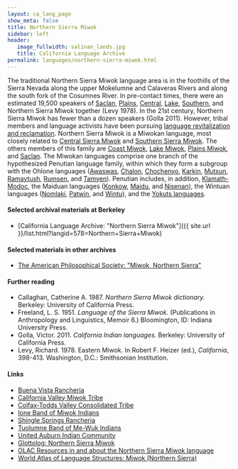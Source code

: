 ```yaml
---
layout: ca_lang_page
show_meta: false
title: Northern Sierra Miwok
sidebar: left
header:
   image_fullwidth: salinan_lands.jpg
   title: California Language Archive
permalink: languages/northern-sierra-miwok.html
---
```


The traditional Northern Sierra Miwok language area is in the foothills of the Sierra Nevada along the upper Mokelumne and Calaveras Rivers and along the south fork of the Cosumnes River. In pre-contact times, there were an estimated 19,500 speakers of [Saclan](saclan.html), [Plains](plains-miwok.html), [Central](central-sierra-miwok.html), [Lake](lake-miwok.html), [Southern](southern-sierra-miwok.html), and Northern Sierra Miwok together (Levy 1978). In the 21st century, Northern Sierra Miwok has fewer than a dozen speakers (Golla 2011). However, tribal members and language activists have been pursuing [language revitalization and reclamation](http://newsfromnativecalifornia.com/miwoklanguage/). Northern Sierra Miwok is a Miwokan language, most closely related to [Central Sierra Miwok](central-sierra-miwok.html) and [Southern Sierra Miwok](southern-sierra-miwok.html). The others members of this family are [Coast Miwok](coast-miwok.html), [Lake Miwok](lake-miwok.html), [Plains Miwok](plains-miwok.html), and [Saclan](saclan.html). The Miwokan languages comprise one branch of the hypothesized Penutian language family, within which they form a subgroup with the Ohlone languages ([Awaswas](awaswas.html), [Chalon](chalon.html), [Chochenyo](chochenyo.html), [Karkin](karkin.html), [Mutsun](mutsun.html), [Ramaytush](ramaytush.html), [Rumsen](rumsen.html), and [Tamyen](tamyen.html)). Penutian includes, in addition, [Klamath-Modoc](modoc.html), the Maiduan languages ([Konkow](konkow.html), [Maidu](maidu.html), and [Nisenan](nisenan.html)), the Wintuan languages ([Nomlaki](nomlaki.html), [Patwin](patwin.html), and [Wintu](wintu.html)), and the [Yokuts languages](yokuts.html).

#### Selected archival materials at Berkeley

* [California Language Archive: "Northern Sierra Miwok"]({{ site.url }}/list.html?langid=578=Northern+Sierra+Miwok)

#### Selected materials in other archives

* [The American Philosophical Society: "Miwok, Northern Sierra"](https://indigenousguide.amphilsoc.org/search?search_api_fulltext=central%20sierra%20miwok&amp;f%5B0%5D=guide_language_content_title%3AMiwok%2C%20Northern%20Sierra)

#### Further reading

* Callaghan, Catherine A. 1987. *Northern Sierra Miwok dictionary.* Berkeley: University of California Press.
* Freeland, L. S. 1951. *Language of the Sierra Miwok.* (Publications in Anthropology and Linguistics, Memoir 6.) Bloomington, ID: Indiana University Press.
* Golla, Victor. 2011. *California Indian languages.* Berkeley: University of California Press.
* Levy, Richard. 1978. Eastern Miwok. In Robert F. Heizer (ed.), *California*, 398-413. Washington, D.C.: Smithsonian Institution.

#### Links

* [Buena Vista Rancheria](http://buenavistatribe.com/)
* [California Valley Miwok Tribe](http://californiavalleymiwok.us/)
* [Colfax-Todds Valley Consolidated Tribe](http://www.colfaxrancheria.com/)
* [Ione Band of Miwok Indians](https://ionemiwok.net/)
* [Shingle Springs Rancheria](http://www.shinglespringsrancheria.com/)
* [Tuolumne Band of Me-Wuk Indians](http://www.mewuk.com/)
* [United Auburn Indian Community](http://www.auburnrancheria.com/)
* [Glottolog: Northern Sierra Miwok](https://glottolog.org/resource/languoid/id/nort2968)
* [OLAC Resources in and about the Northern Sierra Miwok language](http://www.language-archives.org/language/nsq)
* [World Atlas of Language Structures: Miwok (Northern Sierra)](https://wals.info/languoid/lect/wals_code_mwn)

